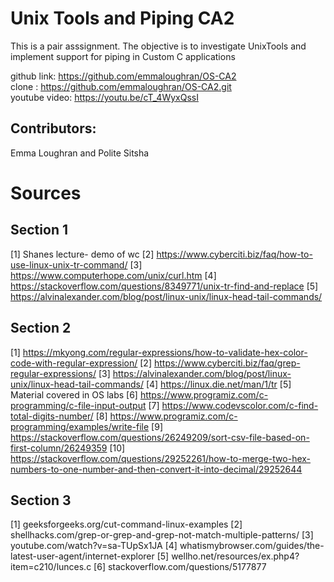 # Unix Tools and Piping CA2 

This is a pair asssignment.
The objective is to investigate UnixTools and implement support for piping in Custom C applications

github link: https://github.com/emmaloughran/OS-CA2  
clone : https://github.com/emmaloughran/OS-CA2.git  
youtube video: https://youtu.be/cT_4WyxQssI   

## Contributors:

Emma Loughran and Polite Sitsha

# Sources

## Section 1

[1] Shanes lecture- demo of wc 
[2] https://www.cyberciti.biz/faq/how-to-use-linux-unix-tr-command/ 
[3] https://www.computerhope.com/unix/curl.htm 
[4] https://stackoverflow.com/questions/8349771/unix-tr-find-and-replace 
[5] https://alvinalexander.com/blog/post/linux-unix/linux-head-tail-commands/


## Section 2

[1] https://mkyong.com/regular-expressions/how-to-validate-hex-color-code-with-regular-expression/
[2] https://www.cyberciti.biz/faq/grep-regular-expressions/
[3] https://alvinalexander.com/blog/post/linux-unix/linux-head-tail-commands/
[4] https://linux.die.net/man/1/tr
[5] Material covered in OS labs
[6] https://www.programiz.com/c-programming/c-file-input-output
[7] https://www.codevscolor.com/c-find-total-digits-number/
[8] https://www.programiz.com/c-programming/examples/write-file
[9] https://stackoverflow.com/questions/26249209/sort-csv-file-based-on-first-column/26249359
[10] https://stackoverflow.com/questions/29252261/how-to-merge-two-hex-numbers-to-one-number-and-then-convert-it-into-decimal/29252644

## Section 3
[1] geeksforgeeks.org/cut-command-linux-examples
[2] shellhacks.com/grep-or-grep-and-grep-not-match-multiple-patterns/
[3] youtube.com/watch?v=sa-TUpSx1JA
[4] whatismybrowser.com/guides/the-latest-user-agent/internet-explorer
[5] wellho.net/resources/ex.php4?item=c210/lunces.c
[6] stackoverflow.com/questions/5177877

